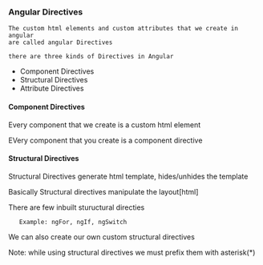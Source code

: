 ### Angular Directives

    The custom html elements and custom attributes that we create in angular
    are called angular Directives

    there are three kinds of Directives in Angular

* Component Directives
* Structural Directives
* Attribute Directives

#### Component Directives

  Every component that we create is a custom html element

  EVery component that you create is a component directive

#### Structural Directives

   Structural Directives generate html template, hides/unhides the template

   Basically Structural directives manipulate the layout[html]

   There are few inbuilt stuructural directies

   ```
      Example: ngFor, ngIf, ngSwitch
   ```

   We can also create our own custom structural directives

   Note: while using structural directives we must prefix them with asterisk(*)